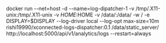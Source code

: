 docker run --net=host -d --name=log-dipatcher-1 -v /tmp/.X11-unix:/tmp/.X11-unix -v $HOME:$HOME  -v /data/:/data/ -w / -e DISPLAY=$DISPLAY --log-driver local --log-opt max-size=10m rishi19990/xconnected-logs-dispatcher:0.1 /data/static_server/ http://localhost:5000/api/v1/analytics/logs  --restart=always


